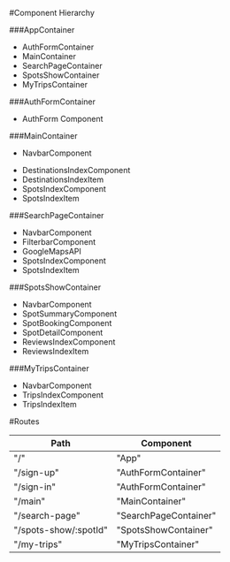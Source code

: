 #Component Hierarchy

###AppContainer
* AuthFormContainer
* MainContainer
* SearchPageContainer
* SpotsShowContainer
* MyTripsContainer

###AuthFormContainer

* AuthForm Component

###MainContainer

* NavbarComponent
<!-- * SearchbarComponent -->
* DestinationsIndexComponent
 * DestinationsIndexItem
* SpotsIndexComponent
 * SpotsIndexItem

###SearchPageContainer

* NavbarComponent
* FilterbarComponent
* GoogleMapsAPI
* SpotsIndexComponent
 * SpotsIndexItem

###SpotsShowContainer

* NavbarComponent
* SpotSummaryComponent
* SpotBookingComponent
* SpotDetailComponent
* ReviewsIndexComponent
 * ReviewsIndexItem

###MyTripsContainer

* NavbarComponent
* TripsIndexComponent
 * TripsIndexItem

#Routes

| Path                  | Component            |
| --------------------- | -------------------- |
| "/"                   | "App"
| "/sign-up"            | "AuthFormContainer"  |
| "/sign-in"            | "AuthFormContainer"  |
| "/main"               | "MainContainer"      |
| "/search-page"        | "SearchPageContainer"    |
| "/spots-show/:spotId" | "SpotsShowContainer" |
| "/my-trips"           | "MyTripsContainer"   |
